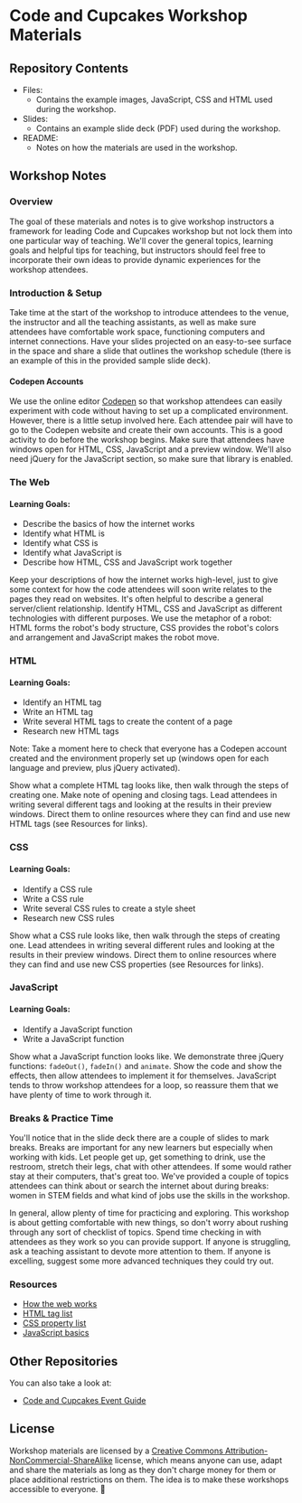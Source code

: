 # Code and Cupcakes Workshop Materials

## Repository Contents

- Files:
  - Contains the example images, JavaScript, CSS and HTML used during the workshop.
- Slides:
  - Contains an example slide deck (PDF) used during the workshop.
- README:
  - Notes on how the materials are used in the workshop.

## Workshop Notes

### Overview

The goal of these materials and notes is to give workshop instructors a framework for leading Code and Cupcakes workshop but not lock them into one particular way of teaching. We'll cover the general topics, learning goals and helpful tips for teaching, but instructors should feel free to incorporate their own ideas to provide dynamic experiences for the workshop attendees.

### Introduction & Setup

Take time at the start of the workshop to introduce attendees to the venue, the instructor and all the teaching assistants, as well as make sure attendees have comfortable work space, functioning computers and internet connections. Have your slides projected on an easy-to-see surface in the space and share a slide that outlines the workshop schedule (there is an example of this in the provided sample slide deck).

#### Codepen Accounts

We use the online editor [Codepen](https://codepen.io/) so that workshop attendees can easily experiment with code without having to set up a complicated environment. However, there is a little setup involved here. Each attendee pair will have to go to the Codepen website and create their own accounts. This is a good activity to do before the workshop begins. Make sure that attendees have windows open for HTML, CSS, JavaScript and a preview window. We'll also need jQuery for the JavaScript section, so make sure that library is enabled.

### The Web

#### Learning Goals:

- Describe the basics of how the internet works
- Identify what HTML is
- Identify what CSS is
- Identify what JavaScript is
- Describe how HTML, CSS and JavaScript work together

Keep your descriptions of how the internet works high-level, just to give some context for how the code attendees will soon write relates to the pages they read on websites. It's often helpful to describe a general server/client relationship. Identify HTML, CSS and JavaScript as different technologies with different purposes. We use the metaphor of a robot: HTML forms the robot's body structure, CSS provides the robot's colors and arrangement and JavaScript makes the robot move.

### HTML

#### Learning Goals:

- Identify an HTML tag
- Write an HTML tag
- Write several HTML tags to create the content of a page
- Research new HTML tags

Note: Take a moment here to check that everyone has a Codepen account created and the environment properly set up (windows open for each language and preview, plus jQuery activated).

Show what a complete HTML tag looks like, then walk through the steps of creating one. Make note of opening and closing tags. Lead attendees in writing several different tags and looking at the results in their preview windows. Direct them to online resources where they can find and use new HTML tags (see Resources for links).

### CSS

#### Learning Goals:

- Identify a CSS rule
- Write a CSS rule
- Write several CSS rules to create a style sheet
- Research new CSS rules

Show what a CSS rule looks like, then walk through the steps of creating one. Lead attendees in writing several different rules and looking at the results in their preview windows. Direct them to online resources where they can find and use new CSS properties (see Resources for links).

### JavaScript

#### Learning Goals:

- Identify a JavaScript function
- Write a JavaScript function

Show what a JavaScript function looks like. We demonstrate three jQuery functions: `fadeOut()`, `fadeIn()` and `animate`. Show the code and show the effects, then allow attendees to implement it for themselves. JavaScript tends to throw workshop attendees for a loop, so reassure them that we have plenty of time to work through it.

### Breaks & Practice Time

You'll notice that in the slide deck there are a couple of slides to mark breaks. Breaks are important for any new learners but especially when working with kids. Let people get up, get something to drink, use the restroom, stretch their legs, chat with other attendees. If some would rather stay at their computers, that's great too. We've provided a couple of topics attendees can think about or search the internet about during breaks: women in STEM fields and what kind of jobs use the skills in the workshop.

In general, allow plenty of time for practicing and exploring. This workshop is about getting comfortable with new things, so don't worry about rushing through any sort of checklist of topics. Spend time checking in with attendees as they work so you can provide support. If anyone is struggling, ask a teaching assistant to devote more attention to them. If anyone is excelling, suggest some more advanced techniques they could try out.

### Resources

- [How the web works](https://developer.mozilla.org/en-US/docs/Learn/Getting_started_with_the_web/How_the_Web_works)
- [HTML tag list](https://www.htmldog.com/references/html/tags/)
- [CSS property list](https://htmldog.com/references/css/properties/)
- [JavaScript basics](https://developer.mozilla.org/en-US/docs/Learn/Getting_started_with_the_web/JavaScript_basics)

## Other Repositories

You can also take a look at:

- [Code and Cupcakes Event Guide](https://github.com/codeandcupcakes/event-guide)

## License

Workshop materials are licensed by a <a href="https://creativecommons.org/licenses/by-nc/4.0/">Creative Commons Attribution-NonCommercial-ShareAlike</a> license, which means anyone can use, adapt and share the materials as long as they don't charge money for them or place additional restrictions on them. The idea is to make these workshops accessible to everyone. 🙂
